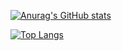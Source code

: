 [![Anurag's GitHub stats](https://github-readme-stats.vercel.app/api?username=Ascent817)](https://github.com/anuraghazra/github-readme-stats)

[![Top Langs](https://github-readme-stats.vercel.app/api/top-langs/?username=Ascent817)](https://github.com/anuraghazra/github-readme-stats)
